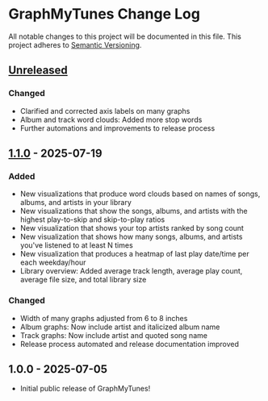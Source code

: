# GraphMyTunes Change Log

All notable changes to this project will be documented in this file. This project adheres to [Semantic Versioning](http://semver.org/).

<!-- markdownlint-disable MD024 -->

## [Unreleased]

### Changed

- Clarified and corrected axis labels on many graphs
- Album and track word clouds: Added more stop words
- Further automations and improvements to release process

## [1.1.0] - 2025-07-19

### Added

- New visualizations that produce word clouds based on names of songs, albums, and artists in your library
- New visualizations that show the songs, albums, and artists with the highest play-to-skip and skip-to-play ratios
- New visualization that shows your top artists ranked by song count
- New visualization that shows how many songs, albums, and artists you've listened to at least N times
- New visualization that produces a heatmap of last play date/time per each weekday/hour
- Library overview: Added average track length, average play count, average file size, and total library size

### Changed

- Width of many graphs adjusted from 6 to 8 inches
- Album graphs: Now include artist and italicized album name
- Track graphs: Now include artist and quoted song name
- Release process automated and release documentation improved

## 1.0.0 - 2025-07-05

- Initial public release of GraphMyTunes!

[Unreleased]: https://github.com/homebysix/GraphMyTunes/compare/v1.1.0...HEAD
[1.1.0]: https://github.com/homebysix/GraphMyTunes/compare/v1.0.0...v1.1.0
